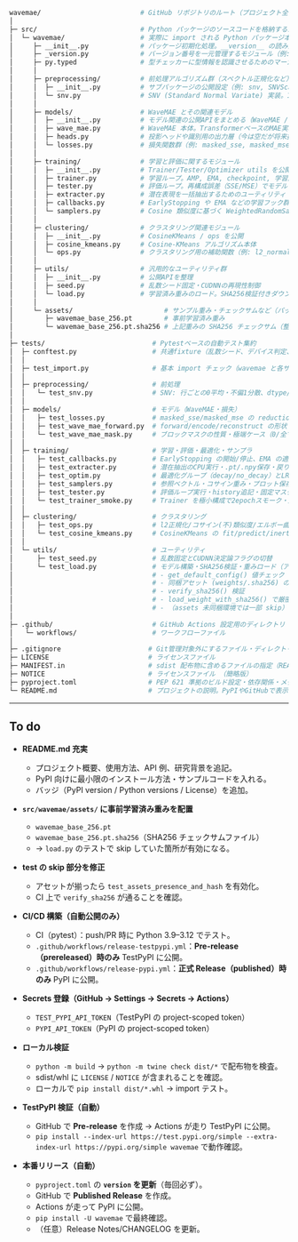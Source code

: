 ```bash
wavemae/                         # GitHub リポジトリのルート（プロジェクト全体のトップディレクトリ）
│
├─ src/                          # Python パッケージのソースコードを格納するルート
│  └─ wavemae/                   # 実際に import される Python パッケージ本体（`import wavemae`）
│     ├─ __init__.py             # パッケージ初期化処理。__version__ の読み込み、サブパッケージの公開を行う
│     ├─ _version.py             # バージョン番号を一元管理するモジュール（例: __version__ = "0.1.0"）
│     ├─ py.typed                # 型チェッカーに型情報を認識させるためのマーカー
│     │
│     ├─ preprocessing/          # 前処理アルゴリズム群（スペクトル正規化など）
│     │  ├─ __init__.py          # サブパッケージの公開設定（例: snv, SNVScaler を import 時に利用可能に）
│     │  └─ snv.py               # SNV (Standard Normal Variate) 実装。1Dスペクトルの代表的前処理
│     │
│     ├─ models/                 # WaveMAE とその関連モデル
│     │  ├─ __init__.py          # モデル関連の公開APIをまとめる（WaveMAE / 損失関数 / ヘッド）
│     │  ├─ wave_mae.py          # WaveMAE 本体。TransformerベースのMAE実装
│     │  ├─ heads.py             # 投影ヘッドや識別用の出力層（今は空だが将来拡張を想定）
│     │  └─ losses.py            # 損失関数群（例: masked_sse, masked_mse など）
│     │
│     ├─ training/               # 学習と評価に関するモジュール
│     │  ├─ __init__.py          # Trainer/Tester/Optimizer utils を公開
│     │  ├─ trainer.py           # 学習ループ。AMP, EMA, checkpoint, 学習履歴の記録などを実装
│     │  ├─ tester.py            # 評価ループ。再構成誤差（SSE/MSE）でモデルを評価
│     │  ├─ extracter.py         # 潜在表現を一括抽出するためのユーティリティ
│     │  ├─ callbacks.py         # EarlyStopping や EMA などの学習フック群
│     │  └─ samplers.py          # Cosine 類似度に基づく WeightedRandomSampler の実装
│     │
│     ├─ clustering/             # クラスタリング関連モジュール
│     │  ├─ __init__.py          # CosineKMeans / ops を公開
│     │  ├─ cosine_kmeans.py     # Cosine-KMeans アルゴリズム本体
│     │  └─ ops.py               # クラスタリング用の補助関数（例: l2_normalize_rows）
│     │
│     ├─ utils/                  # 汎用的なユーティリティ群
│     │  ├─ __init__.py          # 公開APIを整理
│     │  ├─ seed.py              # 乱数シード固定・CUDNNの再現性制御
│     │  └─ load.py              # 学習済み重みのロード。SHA256検証付きダウンロード等
│     │
│     └─ assets/                       # サンプル重み・チェックサムなど（パッケージに同梱）
│        ├─ wavemae_base_256.pt        # 事前学習済み重み
│        └─ wavemae_base_256.pt.sha256 # 上記重みの SHA256 チェックサム（整合性確認用）
│
├─ tests/                           # Pytestベースの自動テスト集約
│  ├─ conftest.py                   # 共通fixture（乱数シード、デバイス判定、tmpdir 等）
│  │
│  ├─ test_import.py                # 基本 import チェック（wavemae と各サブモジュール）
│  │
│  ├─ preprocessing/                # 前処理
│  │   └─ test_snv.py               # SNV: 行ごとの0平均・不偏1分散、dtype/device保持、逆変換
│  │
│  ├─ models/                       # モデル（WaveMAE・損失）
│  │   ├─ test_losses.py            # masked_sse/masked_mse の reduction と勾配
│  │   ├─ test_wave_mae_forward.py  # forward/encode/reconstruct の形状・勾配
│  │   └─ test_wave_mae_mask.py     # ブロックマスクの性質・極端ケース（0/全マスク）
│  │
│  ├─ training/                     # 学習・評価・最適化・サンプラ
│  │   ├─ test_callbacks.py         # EarlyStopping の開始/停止、EMA の適用挙動
│  │   ├─ test_extracter.py         # 潜在抽出のCPU実行・.pt/.npy保存・戻り型
│  │   ├─ test_optim.py             # 最適化グループ（decay/no_decay）とLRスケジューラ
│  │   ├─ test_samplers.py          # 参照ベクトル・コサイン重み・プロット保存分岐
│  │   ├─ test_tester.py            # 評価ループ実行・history追記・固定マスク指定
│  │   └─ test_trainer_smoke.py     # Trainer を極小構成で2epochスモーク・成果物生成
│  │
│  ├─ clustering/                   # クラスタリング
│  │   ├─ test_ops.py               # l2正規化/コサイン(不)類似度/エルボー曲線と描画
│  │   └─ test_cosine_kmeans.py     # CosineKMeans の fit/predict/inertia/保存・読込
│  │
│  └─ utils/                        # ユーティリティ
│      ├─ test_seed.py              # 乱数固定とCUDNN決定論フラグの切替
│      └─ test_load.py              # モデル構築・SHA256検証・重みロード（アセット有無でskip）
│                                   # - get_default_config() 値チェック
│                                   # - 同梱アセット (weights/.sha256) の存在確認
│                                   # - verify_sha256() 検証
│                                   # - load_weight_with_sha256() で厳密ロード
│                                   # - （assets 未同梱環境では一部 skip）　
│                                    
├─ .github/                         # GitHub Actions 設定用のディレクトリ
│   └─ workflows/                   # ワークフローファイル
│
├─ .gitignore                      # Git管理対象外にするファイル・ディレクトリの指定
├─ LICENSE                         # ライセンスファイル
├─ MANIFEST.in                     # sdist 配布物に含めるファイルの指定（README, LICENSE, assets など）
├─ NOTICE                          # ライセンスファイル （簡略版）
├─ pyproject.toml                  # PEP 621 準拠のビルド設定・依存関係・メタ情報
└─ README.md                       # プロジェクトの説明。PyPIやGitHubで表示されるトップドキュメント
```
---

## To do

* **README.md 充実**

  * プロジェクト概要、使用方法、API 例、研究背景を追記。
  * PyPI 向けに最小限のインストール方法・サンプルコードを入れる。
  * バッジ（PyPI version / Python versions / License）を追加。

* **`src/wavemae/assets/` に事前学習済み重みを配置**

  * `wavemae_base_256.pt`
  * `wavemae_base_256.pt.sha256`（SHA256 チェックサムファイル）
  * → `load.py` のテストで skip していた箇所が有効になる。

* **test の skip 部分を修正**

  * アセットが揃ったら `test_assets_presence_and_hash` を有効化。
  * CI 上で `verify_sha256` が通ることを確認。

* **CI/CD 構築（自動公開のみ）**

  * CI（pytest）：push/PR 時に Python 3.9–3.12 でテスト。
  * `.github/workflows/release-testpypi.yml`：**Pre-release（prereleased）時のみ** TestPyPI に公開。
  * `.github/workflows/release-pypi.yml`：**正式 Release（published）時のみ** PyPI に公開。

* **Secrets 登録（GitHub → Settings → Secrets → Actions）**

  * `TEST_PYPI_API_TOKEN`（TestPyPI の project-scoped token）
  * `PYPI_API_TOKEN`（PyPI の project-scoped token）

* **ローカル検証**

  * `python -m build` → `python -m twine check dist/*` で配布物を検査。
  * sdist/whl に `LICENSE` / `NOTICE` が含まれることを確認。
  * ローカルで `pip install dist/*.whl` → import テスト。

* **TestPyPI 検証（自動）**

  * GitHub で **Pre-release** を作成 → Actions が走り TestPyPI に公開。
  * `pip install --index-url https://test.pypi.org/simple --extra-index-url https://pypi.org/simple wavemae` で動作確認。

* **本番リリース（自動）**

  * `pyproject.toml` の **`version` を更新**（毎回必ず）。
  * GitHub で **Published Release** を作成。
  * Actions が走って PyPI に公開。
  * `pip install -U wavemae` で最終確認。
  * （任意）Release Notes/CHANGELOG を更新。